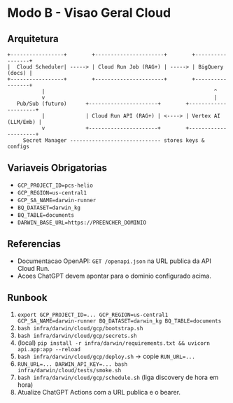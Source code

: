 # Modo B - Visao Geral Cloud

## Arquitetura
```
+-----------------+        +----------------------+        +-----------------+
|  Cloud Scheduler| -----> | Cloud Run Job (RAG+) | -----> | BigQuery (docs) |
+-----------------+        +----------------------+        +-----------------+
           |                                                      ^
           v                                                      |
   Pub/Sub (futuro)      +----------------------+        +---------------------+
           |             | Cloud Run API (RAG+) | <----> | Vertex AI (LLM/Emb) |
           v             +----------------------+        +---------------------+
     Secret Manager ----------------------------- stores keys & configs
```

## Variaveis Obrigatorias
- `GCP_PROJECT_ID=pcs-helio`
- `GCP_REGION=us-central1`
- `GCP_SA_NAME=darwin-runner`
- `BQ_DATASET=darwin_kg`
- `BQ_TABLE=documents`
- `DARWIN_BASE_URL=https://PREENCHER_DOMINIO`

## Referencias
- Documentacao OpenAPI: `GET /openapi.json` na URL publica da API Cloud Run.
- Acoes ChatGPT devem apontar para o dominio configurado acima.

## Runbook
1. `export GCP_PROJECT_ID=... GCP_REGION=us-central1 GCP_SA_NAME=darwin-runner BQ_DATASET=darwin_kg BQ_TABLE=documents`
2. `bash infra/darwin/cloud/gcp/bootstrap.sh`
3. `bash infra/darwin/cloud/gcp/secrets.sh`
4. (local) `pip install -r infra/darwin/requirements.txt && uvicorn api.app:app --reload`
5. `bash infra/darwin/cloud/gcp/deploy.sh` → copie `RUN_URL=...`
6. `RUN_URL=... DARWIN_API_KEY=... bash infra/darwin/cloud/tests/smoke.sh`
7. `bash infra/darwin/cloud/gcp/schedule.sh` (liga discovery de hora em hora)
8. Atualize ChatGPT Actions com a URL publica e o bearer.
